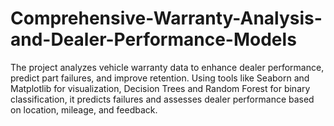# Comprehensive-Warranty-Analysis-and-Dealer-Performance-Models
The project analyzes vehicle warranty data to enhance dealer performance, predict part failures, and improve retention. Using tools like Seaborn and Matplotlib for visualization, Decision Trees and Random Forest for binary classification, it predicts failures and assesses dealer performance based on location, mileage, and feedback.
